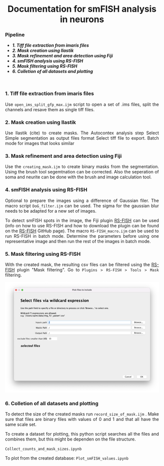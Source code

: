 <div align="center">
  
# Documentation for smFISH analysis in neurons

</div>


### Pipeline

* _**1.	Tiff file extraction from imaris files**_
* _**2.	Mask creation using Ilastik**_
* _**3.	Mask refinement and area detection using Fiji**_
* _**4.	smFISH analysis using RS-FISH**_
* _**5.	Mask filtering using RS-FISH**_
* _**6.	Colletion of all datasets and plotting**_



<br />

<div style="text-align: justify">
  
 ### 1.	Tiff file extraction from imaris files
  
Use ```open_ims_split_gfp_max.ijm``` script to open a set of .ims files, split the channels and resave them as single tiff files. 
  
  
 ### 2.	Mask creation using Ilastik
  
  Use Ilastik (cite) to create masks. 
  The Autocontex analysis step
  Select Simple segmentation as output files format
  Select tiff file to export. 
  Batch mode for images that looks similar
  
  
 ### 3.	Mask refinement and area detection using Fiji
  
  Use the ```creating_mask.ijm``` to create binary masks from the segmentation. 
  Using the brush tool segemtnation can be corrected. 
  Also the seperation of soma and neurite  can be done with the brush and image calculation tool. 
  
  
  
 ### 4.	smFISH analysis using RS-FISH
  
 Optional to prepare the images using a difference of Gaussian filer. The macro script ```DoG_filter.ijm``` can be used. The sigma for the gaussian blur needs to be adapted for a new set of images. 
  
 To detect smFISH spots in the image, the Fiji plugin [RS-FISH](https://github.com/PreibischLab/RS-FISH) can be used (info on how to use RS-FISH and how to download the plugin can be found on the [RS-FISH](https://github.com/PreibischLab/RS-FISH) GitHub page). The macro ```RS-FISH_macro.ijm``` can be used to run RS-FISH in batch mode. Determine the parameters before using one representative image and then run the rest of the images in batch mode. 
  
  
 ### 5.	Mask filtering using RS-FISH
  
  With the created mask, the resulting csv files can be filtered using the [RS-FISH](https://github.com/PreibischLab/RS-FISH) plugin "Mask filtering". Go to ```Plugins > RS-FISH > Tools > Mask``` filtering. 
  
 
  <img src="https://github.com/LauraBreimann/smFISH_neuron_analysis/blob/main/screenshots/mask_filtering_plugin.png" alt="Screenshot oof the mask filtering plugin" width="800">
  
  
  
 ### 6.	Colletion of all datasets and plotting
  
  To detect the size of the created masks run ```record_size_of_mask.ijm``` . Make sure that files are binary files with values of 0 and 1 and that all have the same scale set. 
  
  To create a dataset for plotting, this python script searches all the files and combines them, but this might be dependen on the file structure. 
  
  ```Collect_counts_and_mask_sizes.ipynb```
  
  To plot from the created database: ```Plot_smFISH_values.ipynb```
